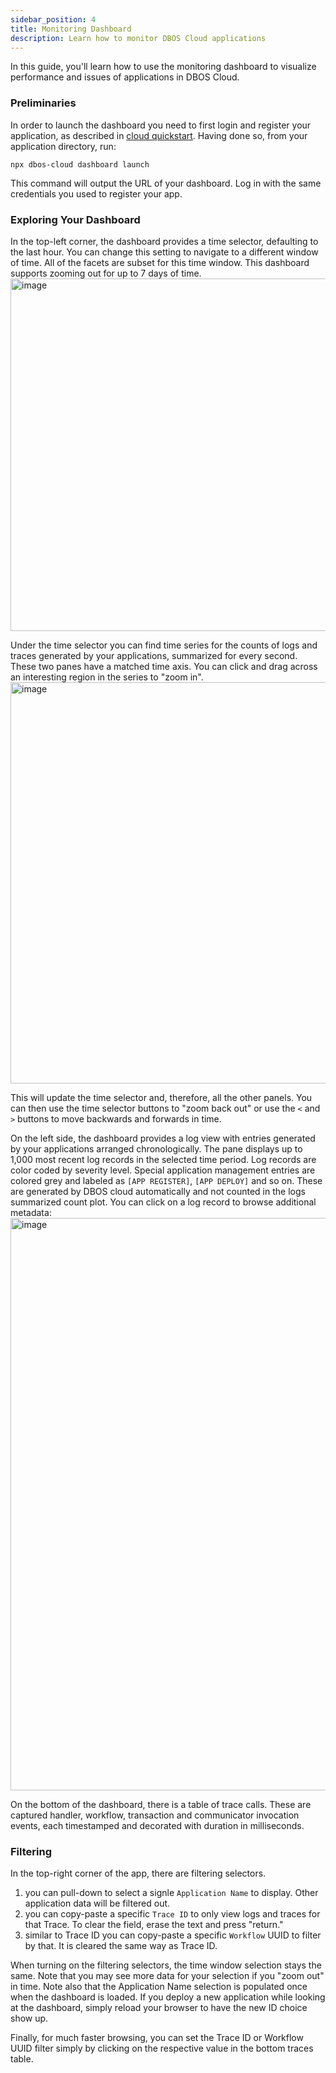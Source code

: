 ```yaml
---
sidebar_position: 4
title: Monitoring Dashboard
description: Learn how to monitor DBOS Cloud applications
---
```


In this guide, you'll learn how to use the monitoring dashboard to visualize performance and issues of applications in DBOS Cloud.

### Preliminaries

In order to launch the dashboard you need to first login and register your application, as described in [cloud quickstart](../getting-started/quickstart-cloud.md). Having done so, from your application directory, run:

```
npx dbos-cloud dashboard launch
```

This command will output the URL of your dashboard. Log in with the same credentials you used to register your app.

### Exploring Your Dashboard

In the top-left corner, the dashboard provides a time selector, defaulting to the last hour. You can change this setting to navigate to a different window of time. All of the facets are subset for this time window. This dashboard supports zooming out for up to 7 days of time.
<img width="564" alt="image" src="https://github.com/dbos-inc/dbos-docs/assets/2708498/9b2d5223-2a26-4ecf-8ffc-368d9b31ce80"></img>

Under the time selector you can find time series for the counts of logs and traces generated by your applications, summarized for every second. These two panes have a matched time axis. You can click and drag across an interesting region in the series to "zoom in". 
<img width="642" alt="image" src="https://github.com/dbos-inc/dbos-docs/assets/2708498/ca470df0-50ef-4548-8b7f-d2e73c73af42"></img>

This will update the time selector and, therefore, all the other panels. You can then use the time selector buttons to "zoom back out" or use the `<` and `>` buttons to move backwards and forwards in time.

On the left side, the dashboard provides a log view with entries generated by your applications arranged chronologically. The pane displays up to 1,000 most recent log records in the selected time period. Log records are color coded by severity level. Special application management entries are colored grey and labeled as `[APP REGISTER]`, `[APP DEPLOY]` and so on. These are generated by DBOS cloud automatically and not counted in the logs summarized count plot. You can click on a log record to browse additional metadata:
<img width="916" alt="image" src="https://github.com/dbos-inc/dbos-docs/assets/2708498/7947232f-c610-4020-9f88-4a2112b5ec2d"></img>

On the bottom of the dashboard, there is a table of trace calls. These are captured handler, workflow, transaction and communicator invocation events, each timestamped and decorated with duration in milliseconds.

### Filtering

In the top-right corner of the app, there are filtering selectors.
1. you can pull-down to select a signle `Application Name` to display. Other application data will be filtered out.
2. you can copy-paste a specific `Trace ID` to only view logs and traces for that Trace. To clear the field, erase the text and press "return."
3. similar to Trace ID you can copy-paste a specific `Workflow` UUID to filter by that. It is cleared the same way as Trace ID.

When turning on the filtering selectors, the time window selection stays the same. Note that you may see more data for your selection if you "zoom out" in time. Note also that the Application Name selection is populated once when the dashboard is loaded. If you deploy a new application while looking at the dashboard, simply reload your browser to have the new ID choice show up.

Finally, for much faster browsing, you can set the Trace ID or Workflow UUID filter simply by clicking on the respective value in the bottom traces table.
